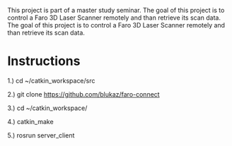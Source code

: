 This project is part of a master study seminar. The goal of this project is to control a Faro 3D Laser Scanner remotely and than retrieve its scan data. The goal of this project is to control a Faro 3D Laser Scanner remotely and than retrieve its scan data.

# Instructions

1.) cd ~/catkin_workspace/src

2.) git clone https://github.com/blukaz/faro-connect

3.) cd ~/catkin_workspace/

4.) catkin_make

5.) rosrun server_client
